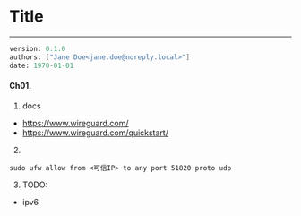 # Title
---
```meta
version: 0.1.0
authors: ["Jane Doe<jane.doe@noreply.local>"]
date: 1970-01-01
```


#### Ch01. 
1. docs
- https://www.wireguard.com/
- https://www.wireguard.com/quickstart/

2. 
```
sudo ufw allow from <可信IP> to any port 51820 proto udp
```

3. TODO:
- ipv6
